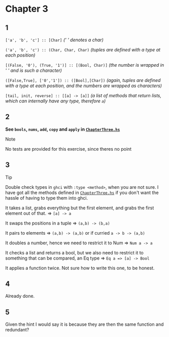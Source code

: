 # Chapter 3
## 1
``['a', 'b', 'c'] :: [Char]`` _(' ' denotes a char)_

``('a', 'b', 'c') :: (Char, Char, Char)`` _(tuples are defined with a type at each position)_

``[(False, '0'), (True, '1')] :: [(Bool, Char)]`` _(the number is wrapped in ' ' and is such a character)_

``([False,True], ['0','1']) :: ([Bool],[Char])`` _(again, tuples are defined with a type at each position, and the numbers are wrapped as characters)_

``[tail, init, reverse] :: [[a] -> [a]]`` _(a list of methods that return lists, which can internally have any type, therefore ``a``)_

## 2
**See ``bools``, ``nums``, ``add``, ``copy`` and ``apply`` in [``ChapterThree.hs``](ChapterThree.hs)**

> [!NOTE]
> No tests are provided for this exercise, since theres no point

## 3
> [!TIP]
> Double check types in ``ghci`` with ``:type <method>``, when you are not sure. I have got all the methods defined in [``ChapterThree.hs``](ChapterThree.hs) if you don't want the hassle of having to type them into ghci.

It takes a list, grabs everything but the first element, and grabs the first element out of that. => 
``[a] -> a``

It swaps the positions in a tuple => ``(a,b) -> (b,a)``

It pairs to elements => ``(a,b) -> (a,b)`` or if curried ``a -> b -> (a,b)``

It doubles a number, hence we need to restrict it to Num => ``Num a -> a``

It checks a list and returns a bool, but we also need to restrict it to something that can be compared, an Eq type => ``Eq a => [a] -> Bool``

It applies a function twice. Not sure how to write this one, to be honest.

## 4
Already done.

## 5
Given the hint I would say it is because they are then the same function and redundant?
